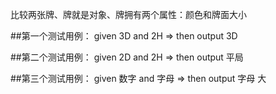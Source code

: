 比较两张牌、牌就是对象、牌拥有两个属性：颜色和牌面大小

##第一个测试用例：
given 3D and 2H => then output 3D

##第二个测试用例：
given 2D and 2H => then output 平局

##第三个测试用例：
given 数字 and 字母 => then output 字母 大